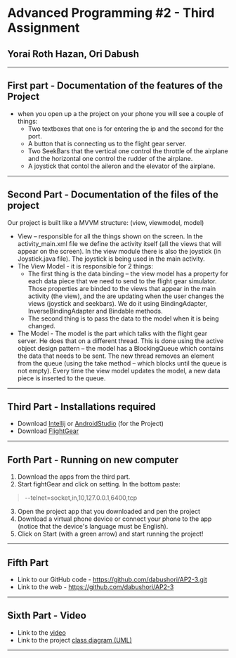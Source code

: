 # Advanced Programming #2 - Third Assignment
## Yorai Roth Hazan, Ori Dabush
***
## First part - Documentation of the features of the Project
* when you open up a the project on your phone you will see a couple of things:
    * Two textboxes that one is for entering the ip and the second for the port.
    * A button that is connecting us to the flight gear server.
    * Two SeekBars that the vertical one control the throttle of the airplane and the horizontal one control the rudder of the airplane.
    * A joystick that contol the aileron and the elevator of the airplane.
***
## Second Part - Documentation of the files of the project
Our project is built like a MVVM structure: (view, viewmodel, model)
* View – responsible for all the things shown on the screen. In the activity_main.xml file we define the activity itself (all the views that will appear on the screen). In the view module there is also the joystick (in Joystick.java file). The joystick is being used in the main activity.
* The View Model - it is responsible for 2 things: 
  * The first thing is the data binding – the view model has a property for each data piece that we need to send to the flight gear simulator. Those properties are binded to the views that appear in the main activity (the view), and the are updating when the user changes the views (joystick and seekbars). We do it using BindingAdapter, InverseBindingAdapter and Bindable methods.
  * The second thing is to pass the data to the model when it is being changed.
* The Model - The model is the part which talks with the flight gear server. He does that on a different thread. This is done using the active object design pattern – the model has a BlockingQueue which contains the data that needs to be sent. The new thread removes an element from the queue (using the take method – which blocks until the queue is not empty). Every time the view model updates the model, a new data piece is inserted to the queue.
***
## Third Part - Installations required
* Download [Intellij](https://www.jetbrains.com/idea/download/#section=windows) or [AndroidStudio](https://developer.android.com/studio?gclid=Cj0KCQjw2tCGBhCLARIsABJGmZ6H7VdKBoKCjh4YNUIOmFTsVzwXn4LSmeVoHufmu7aaTdfqPwKaqLcaAlv3EALw_wcB&gclsrc=aw.ds#downloads) (for the Project)
* Download [FlightGear](https://www.flightgear.org/)
***
## Forth Part - Running on new computer
1. Download the apps from the third part.
2. Start fightGear and click on setting. In the bottom paste:
> --telnet=socket,in,10,127.0.0.1,6400,tcp
3. Open the project app that you downloaded and pen the project
4. Download a virtual phone device or connect your phone to the app (notice that the device's language must be English).
5. Click on Start (with a green arrow) and start running the project!
***
## Fifth Part
* Link to our GitHub code - https://github.com/dabushori/AP2-3.git
* Link to the web - https://github.com/dabushori/AP2-3
***
## Sixth Part - Video
* Link to the [video](https://youtu.be/oOZcvc1GBxU)
* Link to the project [class diagram (UML)](https://github.com/dabushori/AP2-3/blob/master/UML.pdf)
***